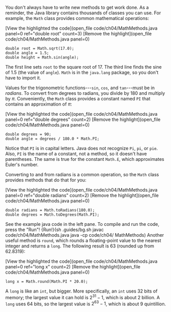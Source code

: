 You don't always have to write new methods to get work done. As a reminder, the Java library contains thousands of classes you can use. For example, the `Math` class provides common mathematical operations:

[View the highlighted the code](open_file code/ch04/MathMethods.java panel=0 ref="double root" count=3)
[Remove the highlight](open_file code/ch04/MathMethods.java panel=0)
 ```code
double root = Math.sqrt(17.0);
double angle = 1.5;
double height = Math.sin(angle);
```

The first line sets `root` to the square root of 17. The third line finds the sine of 1.5 (the value of `angle`). `Math` is in the `java.lang` package, so you don't have to import it.


Values for the trigonometric functions---`sin`, `cos`, and `tan`---must be in *radians*. To convert from degrees to radians, you divide by 180 and multiply by $\pi$. Conveniently, the `Math` class provides a constant named `PI` that contains an approximation of $\pi$:

[View the highlighted the code](open_file code/ch04/MathMethods.java panel=0 ref="double degrees" count=2)
[Remove the highlight](open_file code/ch04/MathMethods.java panel=0)
 ```code
double degrees = 90;
double angle = degrees / 180.0 * Math.PI;
```

Notice that `PI` is in capital letters. Java does not recognize `Pi`, `pi`, or `pie`. Also, `PI` is the name of a constant, not a method, so it doesn't have parentheses. The same is true for the constant `Math.E`, which approximates Euler's number.

Converting to and from radians is a common operation, so the `Math` class provides methods that do that for you:

[View the highlighted the code](open_file code/ch04/MathMethods.java panel=0 ref="double radians" count=2)
[Remove the highlight](open_file code/ch04/MathMethods.java panel=0)
 ```code
double radians = Math.toRadians(180.0);
double degrees = Math.toDegrees(Math.PI);
```


See the example java code in the left pane. To compile and run the code, press the "Run"!
{Run!}(sh .guides/bg.sh javac code/ch04/MathMethods.java java -cp code/ch04/ MathMethods)
 Another useful method is `round`, which rounds a floating-point value to the nearest integer and returns a `long`. The following result is 63 (rounded up from 62.8319):

[View the highlighted the code](open_file code/ch04/MathMethods.java panel=0 ref="long x" count=2)
[Remove the highlight](open_file code/ch04/MathMethods.java panel=0)
 ```code
long x = Math.round(Math.PI * 20.0);
```

A `long` is like an `int`, but bigger. More specifically, an `int` uses 32 bits of memory; the largest value it can hold is $2^{31}-1$, which is about 2 billion. A `long` uses 64 bits, so the largest value is $2^{63}-1$, which is about 9 quintillion.